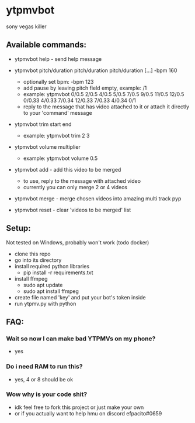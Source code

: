 # ytpmvbot
sony vegas killer

## Available commands:
- ytpmvbot help - send help message

- ytpmvbot pitch/duration pitch/duration pitch/duration [...] -bpm 160
  - optionally set bpm: -bpm 123
  - add pause by leaving pitch field empty, example: /1
  - example: ytpmvbot 0/0.5 2/0.5 4/0.5 5/0.5 7/0.5 9/0.5 11/0.5 12/0.5 0/0.33 4/0.33 7/0.34 12/0.33 7/0.33 4/0.34 0/1
  - reply to the message that has video attached to it or attach it directly to your 'command' message
  
- ytpmvbot trim start end
  - example: ytpmvbot trim 2 3
  
- ytpmvbot volume multiplier
  - example: ytpmvbot volume 0.5
  
- ytpmvbot add - add this video to be merged
  - to use, reply to the message with attached video
  - currently you can only merge 2 or 4 videos
  
- ytpmvbot merge - merge chosen videos into amazing multi track pyp

- ytpmvbot reset - clear 'videos to be merged' list
  
## Setup:
Not tested on Windows, probably won't work (todo docker)
- clone this repo
- go into its directory
- install required python libraries
  - pip install -r requirements.txt
- install ffmpeg
  - sudo apt update
  - sudo apt install ffmpeg
- create file named 'key' and put your bot's token inside
- run ytpmv.py with python

## FAQ:
### Wait so now I can make bad YTPMVs on my phone?
- yes
### Do i need RAM to run this?
- yes, 4 or 8 should be ok
### Wow why is your code shit?
- idk feel free to fork this project or just make your own
- or if you actually want to help hmu on discord efpacito#0659
